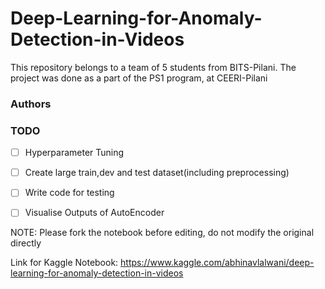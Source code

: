 # Deep-Learning-for-Anomaly-Detection-in-Videos
This repository belongs to a team of 5 students from BITS-Pilani. The project was done as a part of the PS1 program, at CEERI-Pilani

### Authors


### TODO
- [ ] Hyperparameter Tuning
- [ ] Create large train,dev and test dataset(including preprocessing)
- [ ] Write code for testing
- [ ] Visualise Outputs of AutoEncoder


NOTE: Please fork the notebook before editing, do not modify the original directly


Link for Kaggle Notebook:
https://www.kaggle.com/abhinavlalwani/deep-learning-for-anomaly-detection-in-videos

